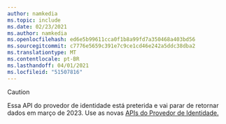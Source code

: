 ```yaml
---
author: namkedia
ms.topic: include
ms.date: 02/23/2021
ms.author: namkedia
ms.openlocfilehash: ed6e5b99611cca0f1b8a99fd7a350468a403bd56
ms.sourcegitcommit: c7776e5659c391e7c9ce1cd46e242a5ddc38dba2
ms.translationtype: MT
ms.contentlocale: pt-BR
ms.lasthandoff: 04/01/2021
ms.locfileid: "51507816"
---
```

<!-- markdownlint-disable MD041-->

> [!CAUTION]
> Essa API do provedor de identidade está preterida e vai parar de retornar dados em março de 2023. Use as novas [APIs do Provedor de Identidade.](/graph/api/resources/identityproviderbase)
